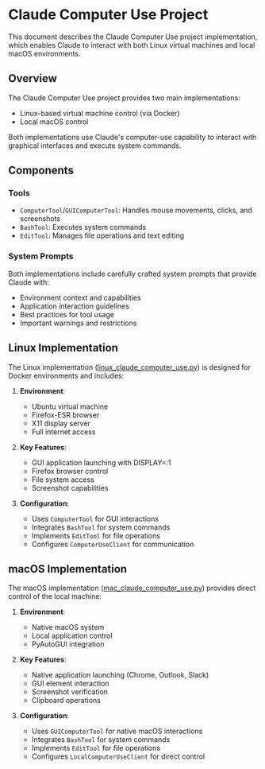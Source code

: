 # Claude Computer Use Project

This document describes the Claude Computer Use project implementation, which enables Claude to interact with both Linux virtual machines and local macOS environments.

## Overview

The Claude Computer Use project provides two main implementations:
- Linux-based virtual machine control (via Docker)
- Local macOS control

Both implementations use Claude's computer-use capability to interact with graphical interfaces and execute system commands.

## Components

### Tools
- `ComputerTool`/`GUIComputerTool`: Handles mouse movements, clicks, and screenshots
- `BashTool`: Executes system commands
- `EditTool`: Manages file operations and text editing

### System Prompts

Both implementations include carefully crafted system prompts that provide Claude with:
- Environment context and capabilities
- Application interaction guidelines
- Best practices for tool usage
- Important warnings and restrictions

## Linux Implementation

The Linux implementation ([linux_claude_computer_use.py](../enterprise_computer_use/project/linux_claude_computer_use.py)) is designed for Docker environments and includes:

1. **Environment**:
   - Ubuntu virtual machine
   - Firefox-ESR browser
   - X11 display server
   - Full internet access

2. **Key Features**:
   - GUI application launching with DISPLAY=:1
   - Firefox browser control
   - File system access
   - Screenshot capabilities

3. **Configuration**:
   - Uses `ComputerTool` for GUI interactions
   - Integrates `BashTool` for system commands
   - Implements `EditTool` for file operations
   - Configures `ComputerUseClient` for communication

## macOS Implementation

The macOS implementation ([mac_claude_computer_use.py](../enterprise_computer_use/project/mac_claude_computer_use.py)) provides direct control of the local machine:

1. **Environment**:
   - Native macOS system
   - Local application control
   - PyAutoGUI integration

2. **Key Features**:
   - Native application launching (Chrome, Outlook, Slack)
   - GUI element interaction
   - Screenshot verification
   - Clipboard operations

3. **Configuration**:
   - Uses `GUIComputerTool` for native macOS interactions
   - Integrates `BashTool` for system commands
   - Implements `EditTool` for file operations
   - Configures `LocalComputerUseClient` for direct control
